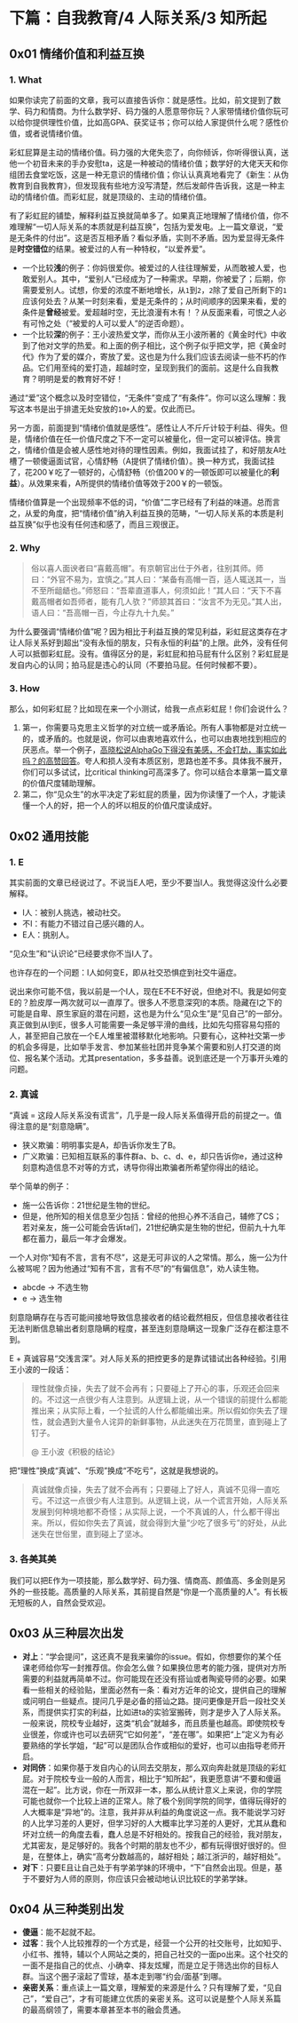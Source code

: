 # 下篇：自我教育/4 人际关系/3 知所起

## 0x01 情绪价值和利益互换

### 1. What

如果你读完了前面的文章，我可以直接告诉你：就是感性。比如，前文提到了数学、码力和情商。为什么数学好、码力强的人愿意带你玩？人家带情绪价值你玩可以给你提供理性价值，比如高GPA、获奖证书；你可以给人家提供什么呢？感性价值，或者说情绪价值。

彩虹屁算是主动的情绪价值。码力强的大佬失恋了，向你倾诉，你听得很认真，送他一个初音未来的手办安慰ta，这是一种被动的情绪价值；数学好的大佬天天和你组团去食堂吃饭，这是一种无意识的情绪价值；你认认真真地看完了《新生：从伪教育到自我教育》，但发现我有些地方没写清楚，然后发邮件告诉我，这是一种主动的情绪价值。而彩虹屁，就是顶级的、主动的情绪价值。

有了彩虹屁的铺垫，解释利益互换就简单多了。如果真正地理解了情绪价值，你不难理解“一切人际关系的本质就是利益互换”，包括为爱发电。上一篇文章说，“爱是无条件的付出”。这是否互相矛盾？看似矛盾，实则不矛盾。因为爱显得无条件是**时空错位**的结果。被爱过的人有一种特权，“以爱养爱”。

- 一个比较**浅**的例子：你妈很爱你。被爱过的人往往理解爱，从而敢被人爱，也敢爱别人。其中，“爱别人”已经成为了一种需求。早期，你被爱了；后期，你需要爱别人。试想，你爱的浓度不断地增长，从`1`到`2`，`2`除了爱自己所剩下的`1`应该何处去？从某一时刻来看，爱是无条件的；从时间顺序的因果来看，爱的条件是**曾经**被爱。爱超越时空，无比浪漫有木有！？从反面来看，可恨之人必有可怜之处（“被爱的人可以爱人”的逆否命题）。
- 一个比较**深**的例子：王小波热爱文学，而你从王小波所著的《黄金时代》中收到了他对文学的热爱。和上面的例子相比，这个例子似乎把文学，把《黄金时代》作为了爱的媒介，寄放了爱。这也是为什么我们应该去阅读一些不朽的作品。它们用至纯的爱打造，超越时空，呈现到我们的面前。这是什么自我教育？明明是爱的教育好不好！

通过“爱”这个概念以及时空错位，“无条件”变成了“有条件”。你可以这么理解：我写这本书是出于排遣无处安放的`10+`人的爱。仅此而已。

另一方面，前面提到“情绪价值就是感性”。感性让人不斤斤计较于利益、得失。但是，情绪价值在任一价值尺度之下不一定可以被量化，但一定可以被评估。换言之，情绪价值是会被人感性地对待的理性因素。例如，我面试挂了，和好朋友A吐槽了一顿傻逼面试官，心情舒畅（A提供了情绪价值）。换一种方式，我面试挂了，花200￥吃了一顿好的，心情舒畅（价值200￥的一顿饭即可以被量化的**利益**）。从效果来看，A所提供的情绪价值等效于200￥的一顿饭。

情绪价值算是一个出现频率不低的词，“价值”二字已经有了利益的味道。总而言之，从爱的角度，把“情绪价值”纳入利益互换的范畴，“一切人际关系的本质是利益互换”似乎也没有任何违和感了，而且三观很正。

### 2. Why

> 俗以喜人面谀者曰“喜戴高帽”。有京朝官出仕于外者，往别其师。师曰：“外官不易为，宜慎之。”其人曰：“某备有高帽一百，适人辄送其一，当不至所龃龉也。”师怒曰：“吾辈直道事人，何须如此！”其人曰：“天下不喜戴高帽者如吾师者，能有几人欤？”师颔其首曰：“汝言不为无见。”其人出，语人曰：“吾高帽一百，今止存九十九矣。”

为什么要强调“情绪价值”呢？因为相比于利益互换的常见利益，彩虹屁这类存在才让人际关系好到超出“没有永恒的朋友，只有永恒的利益”的上限。此外，没有任何人可以抵御彩虹屁。没有。值得区分的是，彩虹屁和拍马屁有什么区别？彩虹屁是发自内心的认同；拍马屁是违心的认同（不要拍马屁。任何时候都不要）。

### 3. How

那么，如何彩虹屁？比如现在来一个小测试，给我一点点彩虹屁！你们会说什么？

1. 第一，你需要马克思主义哲学的对立统一或矛盾论。所有人事物都是对立统一的，或矛盾的。也就是说，你可以由衷地喜欢什么，也可以由衷地找到相应的厌恶点。举一个例子，[高晓松说AlphaGo下得没有美感，不会打劫，事实如此吗？的高赞回答](https://www.zhihu.com/question/60430475/answer/177874579)。夸人和损人没有本质区别，思路也差不多。具体我不展开，你们可以多试试，比critical thinking可高深多了。你可以结合本章第一篇文章的价值尺度辅助理解。
2. 第二，你“见众生”的水平决定了彩虹屁的质量，因为你读懂了一个人，才能读懂一个人的好，把一个人的坏以相反的价值尺度读成好。

## 0x02 通用技能

### 1. E

其实前面的文章已经说过了。不说当E人吧，至少不要当I人。我觉得这没什么必要解释。

- I人：被别人挑选，被动社交。
- 不I：有能力不错过自己感兴趣的人。
- E人：挑别人。

“见众生”和“认识论”已经要求你不当I人了。

也许存在的一个问题：I人如何变E，即从社交恐惧症到社交牛逼症。

说出来你可能不信，我以前是一个I人，现在E不E不好说，但绝对不I。我是如何变E的？脸皮厚一两次就可以一直厚了。很多人不愿意深究I的本质。隐藏在I之下的可能是自卑、原生家庭的潜在问题，这也是为什么“见众生”是“见自己”的一部分。真正做到从I到E，很多人可能需要一条足够平滑的曲线，比如先勾搭容易勾搭的人，甚至把自己放在一个E人堆里被潜移默化地影响。只要有心，这种社交第一步的机会多得是，比如举手发言、参加某些社团并竞争某个需要和别人打交道的岗位、报名某个活动。尤其presentation，多多益善。说到底还是一个万事开头难的问题。

### 2. 真诚

“真诚 = 这段人际关系没有谎言”，几乎是一段人际关系值得开启的前提之一。值得注意的是“刻意隐瞒”。

- 狭义欺骗：明明事实是A，却告诉你发生了B。
- 广义欺骗：已知相互联系的事件群a、b、c、d、e，却只告诉你e，通过这种刻意构造信息不对等的方式，诱导你得出欺骗者所希望你得出的结论。

举个简单的例子：

- 施一公告诉你：21世纪是生物的世纪。
- 但是，他所知的相关信息至少包括：曾经的他担心养不活自己，辅修了CS；若对亲友，施一公可能会告诉ta们，21世纪确实是生物的世纪，但前九十九年都在蓄力，最后一年才会爆发。

一个人对你“知有不言，言有不尽”，这是无可非议的人之常情。那么，施一公为什么被骂呢？因为他通过“知有不言，言有不尽”的“有偏信息”，劝人读生物。

- abcde → 不选生物
- e → 选生物

刻意隐瞒存在与否可能间接地导致信息接收者的结论截然相反，但信息接收者往往无法判断信息输出者刻意隐瞒的程度，甚至连刻意隐瞒这一现象广泛存在都注意不到。

E + 真诚容易“交浅言深”。对人际关系的把控更多的是靠试错试出各种经验。引用王小波的一段话：

> 理性就像贞操，失去了就不会再有；只要碰上了开心的事，乐观还会回来的。不过这一点很少有人注意到。从逻辑上说，从一个错误的前提什么都能推出来；从实际上看，一个扯谎的人什么都能编出来。所以假如你失去了理性，就会遇到大量令人诧异的新鲜事物，从此迷失在万花筒里，直到碰上了钉子。
>
> @ 王小波《积极的结论》

把“理性”换成“真诚”、“乐观”换成“不吃亏”，这就是我想说的。

> 真诚就像贞操，失去了就不会再有；只要碰上了好人，真诚不见得一直吃亏。不过这一点很少有人注意到。从逻辑上说，从一个谎言开始，人际关系发展到何种境地都不奇怪；从实际上说，一个不真诚的人，什么都干得出来。所以，假如你失去了真诚，就会得到大量“少吃了很多亏”的好处，从此迷失在世俗里，直到碰上了坚冰。

### 3. 各美其美

我们可以把E作为一项技能，那么数学好、码力强、情商高、颜值高、多金则是另外的一些技能。高质量的人际关系，其前提自然是“你是一个高质量的人”。有长板无短板的人，自然会受欢迎。

## 0x03 从三种层次出发

- **对上**：“学会提问”，这还真不是我来骗你的issue。假如，你想要你的某个任课老师给你写一封推荐信。你会怎么做？如果换位思考的能力强，提供对方所需要的利益就再简单不过。你可能现在还没有搭讪或者陶瓷导师的必要。如果看一些相关的经验贴，里面必然有一条：看对方近年的论文，提供自己的理解或问明白一些疑点。提问几乎是必备的搭讪之路。提问更像是开启一段社交关系，而提供实打实的利益，比如进ta的实验室搬砖，则才是步入了人际关系。一般来说，院校专业越好，这类“机会”就越多，而且质量也越高。即使院校专业很差，你或许也可以去研究“它如何差”，“差在哪”。如果把“上”定义为有必要熟络的学长学姐，“起”可以是团队合作或相似的爱好，也可以由指导老师开启。
- **对同侪**：如果你基于发自内心的认同去交朋友，那么双向奔赴就是顶级的彩虹屁。对于院校专业一般的人而言，相比于“知所起”，我更愿意讲“不要和傻逼混在一起”。比方说，你在一所双非一本，那么从统计意义上来说，你的学院可能也就你一个比较上进的正常人。除了极个别同学院的同学，值得玩得好的人大概率是“异地”的。注意，我并非从利益的角度说这一点。我不能说学习好的人比学习差的人更好，但学习好的人大概率比学习差的人更好，尤其从蠢和坏对立统一的角度去看，蠢人总是不好相处的。按我自己的经验，我对朋友，尤其密友，是足够好的。我各个时期的朋友也不少，都有玩得很好很好的。但是，在整体上，确实“高考分数越高的，越好相处；越江浙沪的，越好相处”。
- **对下**：只要E且让自己处于有学弟学妹的环境中，“下”自然会出现。但是，基于不要好为人师的原则，你应该只会被动地认识比较E的学弟学妹。

## 0x04 从三种类别出发

- **傻逼**：能不起就不起。
- **过客**：我个人比较推荐的一个方式是，经营一个公开的社交账号，比如知乎、小红书、推特，辅以个人网站之类的，把自己社交的一面po出来。这个社交的一面不是指自己的优点、小确幸、择友炫耀，而是立足于筛选出你的目标人群。当这个圈子滚起了雪球，基本走到哪“约会/面基”到哪。
- **亲密关系**：重点读上一篇文章，理解爱的来源是什么？只有理解了爱，“见自己”，“爱自己”，才有可能建立优质的亲密关系。这可以说是整个人际关系篇的最高纲领了，需要本章甚至本书的融会贯通。

